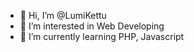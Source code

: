 - 👋 Hi, I’m @LumiKettu
- 👀 I’m interested in Web Developing
- 🌱 I’m currently learning PHP, Javascript

<!---
LumiKettu/LumiKettu is a ✨ special ✨ repository because its `README.md` (this file) appears on your GitHub profile.
You can click the Preview link to take a look at your changes.
--->
